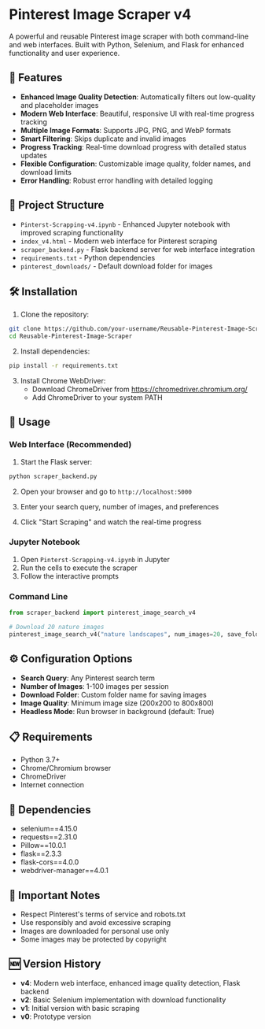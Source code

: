 # Pinterest Image Scraper v4

A powerful and reusable Pinterest image scraper with both command-line and web interfaces. Built with Python, Selenium, and Flask for enhanced functionality and user experience.

## 🚀 Features

- **Enhanced Image Quality Detection**: Automatically filters out low-quality and placeholder images
- **Modern Web Interface**: Beautiful, responsive UI with real-time progress tracking
- **Multiple Image Formats**: Supports JPG, PNG, and WebP formats
- **Smart Filtering**: Skips duplicate and invalid images
- **Progress Tracking**: Real-time download progress with detailed status updates
- **Flexible Configuration**: Customizable image quality, folder names, and download limits
- **Error Handling**: Robust error handling with detailed logging

## 📁 Project Structure

- `Pinterst-Scrapping-v4.ipynb` - Enhanced Jupyter notebook with improved scraping functionality
- `index_v4.html` - Modern web interface for Pinterest scraping
- `scraper_backend.py` - Flask backend server for web interface integration
- `requirements.txt` - Python dependencies
- `pinterest_downloads/` - Default download folder for images

## 🛠️ Installation

1. Clone the repository:
```bash
git clone https://github.com/your-username/Reusable-Pinterest-Image-Scraper.git
cd Reusable-Pinterest-Image-Scraper
```

2. Install dependencies:
```bash
pip install -r requirements.txt
```

3. Install Chrome WebDriver:
   - Download ChromeDriver from https://chromedriver.chromium.org/
   - Add ChromeDriver to your system PATH

## 🎯 Usage

### Web Interface (Recommended)

1. Start the Flask server:
```bash
python scraper_backend.py
```

2. Open your browser and go to `http://localhost:5000`

3. Enter your search query, number of images, and preferences

4. Click "Start Scraping" and watch the real-time progress

### Jupyter Notebook

1. Open `Pinterst-Scrapping-v4.ipynb` in Jupyter
2. Run the cells to execute the scraper
3. Follow the interactive prompts

### Command Line

```python
from scraper_backend import pinterest_image_search_v4

# Download 20 nature images
pinterest_image_search_v4("nature landscapes", num_images=20, save_folder="nature_images")
```

## ⚙️ Configuration Options

- **Search Query**: Any Pinterest search term
- **Number of Images**: 1-100 images per session
- **Download Folder**: Custom folder name for saving images
- **Image Quality**: Minimum image size (200x200 to 800x800)
- **Headless Mode**: Run browser in background (default: True)

## 📋 Requirements

- Python 3.7+
- Chrome/Chromium browser
- ChromeDriver
- Internet connection

## 🔧 Dependencies

- selenium==4.15.0
- requests==2.31.0
- Pillow==10.0.1
- flask==2.3.3
- flask-cors==4.0.0
- webdriver-manager==4.0.1

## 🚨 Important Notes

- Respect Pinterest's terms of service and robots.txt
- Use responsibly and avoid excessive scraping
- Images are downloaded for personal use only
- Some images may be protected by copyright

## 🆕 Version History

- **v4**: Modern web interface, enhanced image quality detection, Flask backend
- **v2**: Basic Selenium implementation with download functionality
- **v1**: Initial version with basic scraping
- **v0**: Prototype version
